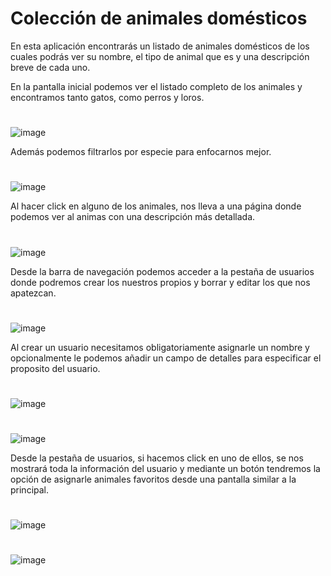 # Colección de animales domésticos

En esta aplicación encontrarás un listado de animales domésticos de los cuales
podrás ver su nombre, el tipo de animal que es y una descripción breve de cada uno.


En la pantalla inicial podemos ver el listado completo de los animales y encontramos tanto gatos, como perros y loros. 
#
![image](https://user-images.githubusercontent.com/72435753/145718105-8ae5bfdb-00b8-4636-b6b4-d46458377dd5.png)

Además podemos filtrarlos por especie para enfocarnos mejor.
#
![image](https://user-images.githubusercontent.com/72435753/145718135-3bcccb0e-6b62-4caf-94b9-2303f44e4fb7.png)

Al hacer click en alguno de los animales, nos lleva a una página donde podemos ver al animas con una descripción más detallada.
#
![image](https://user-images.githubusercontent.com/72435753/145718441-b97a136b-cf7d-4891-874a-dc29ab3e27c5.png)

Desde la barra de navegación podemos acceder a la pestaña de usuarios donde podremos crear los nuestros propios
y borrar y editar los que nos apatezcan.
#
![image](https://user-images.githubusercontent.com/72435753/145718158-bf608fe0-8e1d-47e0-89bb-922ca2d0417f.png)

Al crear un usuario necesitamos obligatoriamente asignarle un nombre y opcionalmente le podemos añadir un campo
de detalles para especificar el proposito del usuario.
#
![image](https://user-images.githubusercontent.com/72435753/145718170-ad670f89-30b9-4aee-a7e0-c5735e95be86.png)

#
![image](https://user-images.githubusercontent.com/72435753/145718260-3e40cd23-3139-4ba5-9192-e48b2b0b89d2.png)

Desde la pestaña de usuarios, si hacemos click en uno de ellos, se nos mostrará toda la información del usuario
y mediante un botón tendremos la opción de asignarle animales favoritos desde una pantalla similar a la principal.
#
![image](https://user-images.githubusercontent.com/72435753/145718176-356cf2ad-ec5c-434d-be28-a818b52a87cf.png)

#
![image](https://user-images.githubusercontent.com/72435753/145718243-edafb3f7-0b33-4093-b70e-562816aeea6e.png)
